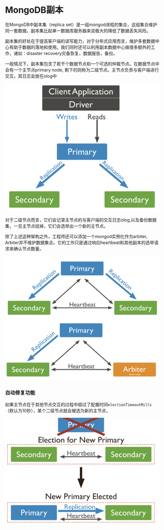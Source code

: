 # MongoDB副本

在MongoDB中副本集（replica set）是一组mongod进程的集合，这组集合维护同一套数据。副本集比起单一数据库服务器来说极大的降低了数据丢失风险。

副本集的好处在于提高客户端的读写能力，对于分布式应用而言，维护多套数据中心有助于数据的落地和使用。我们同时还可以利用副本数据中心做很多额外的工作，诸如：disaster recovery灾备恢复，数据报告，备份。

一般情况下，副本集包含了若干个数据节点和一个可选的仲裁节点。在数据节点中会有一个主节点primary node, 剩下的则称为二级节点。主节点负责与客户端进行交互，其日志会放在olog中

<center>
 <img src="./images/replication-1.png" style="max-width:500"/>
</center>

对于二级节点而言，它们会记录主节点的与客户端的交互日志olog,以及备份数据集，一旦主节点挂掉，它们会选举出一个新的主节点。

除了上述这种架构之外，工程师还可以添加一个mongod实例化作为arbiter, Arbiter并不维护数据集合。它的工作只是通过响应heartbeat和其他副本的选举请求来确认节点数量。

<center>
 <img src="./images/replication-2.png" style="max-width:500"/>
 <img src="./images/replication-3.png" style="max-width:500"/>
</center>


### 自动修复功能

如果主节点在于其他节点交互的过程中超过了配置时间`electionTimeoutMills`（默认为10秒），某个二级节点就会被选为新的主节点，
<center>
 <img src="./images/replication-4.png" style="max-width:500"/>
</center>
